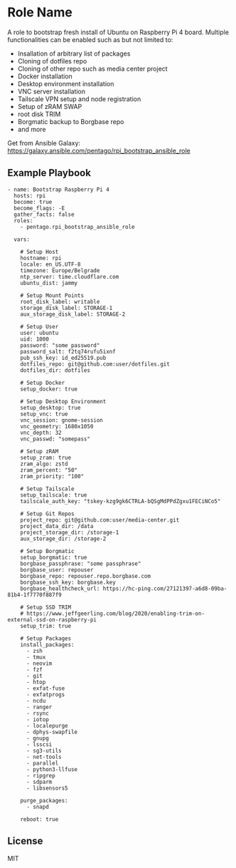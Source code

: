 Role Name
=========

A role to bootstrap fresh install of Ubuntu on Raspberry Pi 4 board.
Multiple functionalities can be enabled such as but not limited to:

  * Insallation of arbitrary list of packages
  * Cloning of dotfiles repo
  * Cloning of other repo such as media center project
  * Docker installation
  * Desktop environment installation
  * VNC server installation
  * Tailscale VPN setup and node registration
  * Setup of zRAM SWAP
  * root disk TRIM
  * Borgmatic backup to Borgbase repo
  * and more

Get from Ansible Galaxy: https://galaxy.ansible.com/pentago/rpi_bootstrap_ansible_role

Example Playbook
----------------

    - name: Bootstrap Raspberry Pi 4
      hosts: rpi
      become: true
      become_flags: -E
      gather_facts: false
      roles:
        - pentago.rpi_bootstrap_ansible_role

      vars:

        # Setup Host
        hostname: rpi
        locale: en_US.UTF-8
        timezone: Europe/Belgrade
        ntp_server: time.cloudflare.com
        ubuntu_dist: jammy

        # Setup Mount Points
        root_disk_label: writable
        storage_disk_label: STORAGE-1
        aux_storage_disk_label: STORAGE-2

        # Setup User
        user: ubuntu
        uid: 1000
        password: "some password"
        password_salt: f2tq74rufu5ixnf
        pub_ssh_key: id_ed25519.pub
        dotfiles_repo: git@github.com:user/dotfiles.git
        dotfiles_dir: dotfiles

        # Setup Docker
        setup_docker: true

        # Setup Desktop Environment
        setup_desktop: true
        setup_vnc: true
        vnc_session: gnome-session
        vnc_geometry: 1680x1050
        vnc_depth: 32
        vnc_passwd: "somepass"

        # Setup zRAM
        setup_zram: true
        zram_algo: zstd
        zram_percent: "50"
        zram_priority: "100"

        # Setup Tailscale
        setup_tailscale: true
        tailscale_auth_key: "tskey-kzg9gk6CTRLA-bQSgMdPPdZgxu1FECiNCo5"

        # Setup Git Repos
        project_repo: git@github.com:user/media-center.git
        project_data_dir: /data
        project_storage_dir: /storage-1
        aux_storage_dir: /storage-2

        # Setup Borgmatic
        setup_borgmatic: true
        borgbase_passphrase: "some passphrase"
        borgbase_user: repouser
        borgbase_repo: repouser.repo.borgbase.com
        borgbase_ssh_key: borgbase.key
        borgbase_healthcheck_url: https://hc-ping.com/27121397-a6d8-09ba-81b4-1f7770f887f9

        # Setup SSD TRIM
        # https://www.jeffgeerling.com/blog/2020/enabling-trim-on-external-ssd-on-raspberry-pi
        setup_trim: true

        # Setup Packages
        install_packages:
          - zsh
          - tmux
          - neovim
          - fzf
          - git
          - htop
          - exfat-fuse
          - exfatprogs
          - ncdu
          - ranger
          - rsync
          - iotop
          - localepurge
          - dphys-swapfile
          - gnupg
          - lsscsi
          - sg3-utils
          - net-tools
          - parallel
          - python3-llfuse
          - ripgrep
          - sdparm
          - libsensors5

        purge_packages:
          - snapd

        reboot: true

License
-------

MIT
